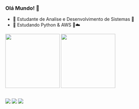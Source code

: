 ### Olá Mundo! 👋
- 🔭 Estudante de Analise e Desenvolvimento de Sistemas 🔭 
- 🌱 Estudando Python & AWS 🐍☁️

<div> 
<img height="170cm" src="https://github-readme-stats.vercel.app/api?username=alesousz&show_icons=true&theme=transparent"/>
<img height="170cm" src="https://github-readme-stats.vercel.app/api/top-langs/?username=alesousz&layout=compact&show_icons=true&theme=transparent"/>

<div> 
  
##
  
<div> 
 
  <a href="https://www.instagram.com/aleccvs/" target="_blank"><img src="https://img.shields.io/badge/-Instagram-%23E4405F?style=for-the-badge&logo=instagram&logoColor=white" target="_blank"></a>
  <a href = "alexandrejose2527@gmail.com "><img src="https://img.shields.io/badge/-Gmail-%23333?style=for-the-badge&logo=gmail&logoColor=white" target="_blank"></a>
  <a href="https://www.linkedin.com/in/alexandre-jos%C3%A9-d-340729176/" target="_blank"><img src="https://img.shields.io/badge/-LinkedIn-%230077B5?style=for-the-badge&logo=linkedin&logoColor=white" target="_blank"></a> 
  
</div>

